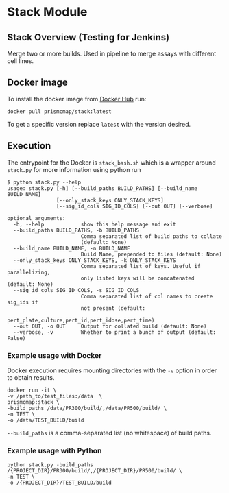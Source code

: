 # Stack Module
## Stack Overview (Testing for Jenkins)


Merge two or more builds. Used in pipeline to merge assays with different cell lines.

## Docker image

To install the docker image from [Docker Hub](https://hub.docker.com/repository/docker/prismcmap/stack) run:

```
docker pull prismcmap/stack:latest
```

To get a specific version replace `latest` with the version desired.

## Execution

The entrypoint for the Docker is `stack_bash.sh` which is a wrapper around `stack.py` for more information using python run

```
$ python stack.py --help
usage: stack.py [-h] [--build_paths BUILD_PATHS] [--build_name BUILD_NAME]
                [--only_stack_keys ONLY_STACK_KEYS]
                [--sig_id_cols SIG_ID_COLS] [--out OUT] [--verbose]

optional arguments:
  -h, --help            show this help message and exit
  --build_paths BUILD_PATHS, -b BUILD_PATHS
                        Comma separated list of build paths to collate
                        (default: None)
  --build_name BUILD_NAME, -n BUILD_NAME
                        Build Name, prepended to files (default: None)
  --only_stack_keys ONLY_STACK_KEYS, -k ONLY_STACK_KEYS
                        Comma separated list of keys. Useful if parallelizing,
                        only listed keys will be concatenated (default: None)
  --sig_id_cols SIG_ID_COLS, -s SIG_ID_COLS
                        Comma separated list of col names to create sig_ids if
                        not present (default:
                        pert_plate,culture,pert_id,pert_idose,pert_time)
  --out OUT, -o OUT     Output for collated build (default: None)
  --verbose, -v         Whether to print a bunch of output (default: False)
```

### Example usage with Docker
Docker execution requires mounting directories with the `-v` option in order to obtain results.


```
docker run -it \
-v /path_to/test_files:/data  \
prismcmap:stack \
-build_paths /data/PR300/build/,/data/PR500/build/ \
-n TEST \
-o /data/TEST_BUILD/build
```

`--build_paths` is a comma-separated list (no whitespace) of build paths.


### Example usage with Python

```
python stack.py -build_paths /{PROJECT_DIR}/PR300/build/,/{PROJECT_DIR}/PR500/build/ \
-n TEST \
-o /{PROJECT_DIR}/TEST_BUILD/build
```

